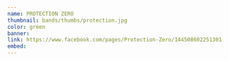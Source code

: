 ```yaml
---
name: PROTECTION ZERO
thumbnail: bands/thumbs/protection.jpg
color: green
banner:
link: https://www.facebook.com/pages/Protection-Zero/144508602251301
embed:
---
```

